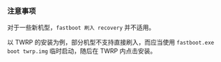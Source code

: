 ### 注意事项

对于一些新机型，`fastboot 刷入 recovery` 并不适用。

以 TWRP 的安装为例，部分机型不支持直接刷入，而应当使用 `fastboot.exe boot twrp.img` 临时启动，随后在 TWRP 内点击安装。

